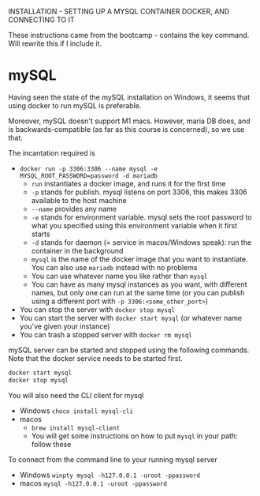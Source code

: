 INSTALLATION - SETTING UP A MYSQL CONTAINER DOCKER, AND CONNECTING TO IT

These instructions came from the bootcamp - contains the key command. Will rewrite this if I include it. 

# mySQL

Having seen the state of the mySQL installation on Windows, it seems that using docker to run mySQL is preferable.

Moreover, mySQL doesn't support M1 macs. However, maria DB does, and is backwards-compatible (as far as this course is concerned), so we use that.

The incantation required is

* `docker run -p 3306:3306 --name mysql -e MYSQL_ROOT_PASSWORD=password -d mariadb`
  * `run` instantiates a docker image, and runs it for the first time
  * `-p` stands for publish. mysql listens on port 3306, this makes 3306 available to the host machine
  * `--name` provides any name
  * `-e` stands for environment variable. mysql sets the root password to what you specified using this environment variable when it first starts
  * `-d` stands for daemon (= service in macos/Windows speak): run the container in the background
  * `mysql` is the name of the docker image that you want to instantiate. You can also use `mariadb` instead with no problems
  * You can use whatever name you like rather than `mysql`
  * You can have as many mysql instances as you want, with different names, but only one can run at the same time (or you can publish using a different port with `-p 3306:<some_other_port>`)
* You can stop the server with `docker stop mysql`
* You can start the server with `docker start mysql` (or whatever name you've given your instance)
* You can trash a stopped server with `docker rm mysql`


mySQL server can be started and stopped using the following commands. Note that the docker service needs to be started first.

```bash
docker start mysql
docker stop mysql
```

You will also need the CLI client for mysql

* Windows `choco install mysql-cli`
* macos
  * `brew install mysql-client`
  * You will get some instructions on how to put `mysql` in your path: follow these

To connect from the command line to your running mysql server

* Windows `winpty mysql -h127.0.0.1 -uroot -ppassword`
* macos `mysql -h127.0.0.1 -uroot -ppassword`